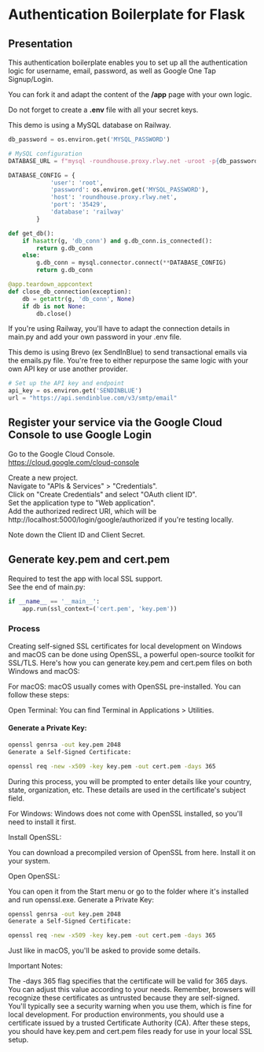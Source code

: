 # Authentication Boilerplate for Flask

## Presentation

This authentication boilerplate enables you to set up all the authentication logic for username, email, password, as well as Google One  Tap Signup/Login.

You can fork it and adapt the content of the **/app** page with your own logic.

Do not forget to create a **.env** file with all your secret keys.

This demo is using a MySQL database on Railway. 

```python 
db_password = os.environ.get('MYSQL_PASSWORD')

# MySQL configuration
DATABASE_URL = f"mysql -roundhouse.proxy.rlwy.net -uroot -p{db_password} --port 35429 --protocol=TCP railway"

DATABASE_CONFIG = {
            'user': 'root',
            'password': os.environ.get('MYSQL_PASSWORD'),
            'host': 'roundhouse.proxy.rlwy.net',
            'port': '35429',
            'database': 'railway'
        }

def get_db():
    if hasattr(g, 'db_conn') and g.db_conn.is_connected():
        return g.db_conn
    else:
        g.db_conn = mysql.connector.connect(**DATABASE_CONFIG)
        return g.db_conn

@app.teardown_appcontext
def close_db_connection(exception):
    db = getattr(g, 'db_conn', None)
    if db is not None:
        db.close()

```

If you're using Railway, you'll have to adapt the connection details in main.py and add your own password in your .env file.

This demo is using Brevo (ex SendInBlue) to send transactional emails via the emails.py file.
You're free to either repurpose the same logic with your own API key or use another provider. 

```python
# Set up the API key and endpoint
api_key = os.environ.get('SENDINBLUE')
url = "https://api.sendinblue.com/v3/smtp/email"
```

## Register your service via the Google Cloud Console to use Google Login

Go to the Google Cloud Console.<br>
https://cloud.google.com/cloud-console

Create a new project.<br>
Navigate to "APIs & Services" > "Credentials".<br>
Click on "Create Credentials" and select "OAuth client ID".<br>
Set the application type to "Web application".<br>
Add the authorized redirect URI, which will be http://localhost:5000/login/google/authorized if you're testing locally.<br>

Note down the Client ID and Client Secret.

## Generate key.pem and cert.pem
Required to test the app with local SSL support.<br>
See the end of main.py:

```python 
if __name__ == '__main__':
    app.run(ssl_context=('cert.pem', 'key.pem')) 
```

### Process
Creating self-signed SSL certificates for local development on Windows and macOS can be done using OpenSSL, a powerful open-source toolkit for SSL/TLS. Here's how you can generate key.pem and cert.pem files on both Windows and macOS:

For macOS:
macOS usually comes with OpenSSL pre-installed. You can follow these steps:

Open Terminal: You can find Terminal in Applications > Utilities.

#### Generate a Private Key:

```bash
openssl genrsa -out key.pem 2048
Generate a Self-Signed Certificate:
```


```bash
openssl req -new -x509 -key key.pem -out cert.pem -days 365
```

During this process, you will be prompted to enter details like your country, state, organization, etc. These details are used in the certificate's subject field.

For Windows:
Windows does not come with OpenSSL installed, so you'll need to install it first.

Install OpenSSL:

You can download a precompiled version of OpenSSL from here.
Install it on your system.

Open OpenSSL:

You can open it from the Start menu or go to the folder where it's installed and run openssl.exe.
Generate a Private Key:

```bash
openssl genrsa -out key.pem 2048
Generate a Self-Signed Certificate:
```

```bash
openssl req -new -x509 -key key.pem -out cert.pem -days 365
```

Just like in macOS, you'll be asked to provide some details.

Important Notes:

The -days 365 flag specifies that the certificate will be valid for 365 days. You can adjust this value according to your needs.
Remember, browsers will recognize these certificates as untrusted because they are self-signed. You'll typically see a security warning when you use them, which is fine for local development.
For production environments, you should use a certificate issued by a trusted Certificate Authority (CA).
After these steps, you should have key.pem and cert.pem files ready for use in your local SSL setup.